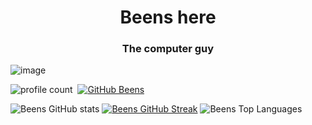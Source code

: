 <h1 align="center">Beens here</h1>
<h3 align="center">The computer guy</h3>

![image](https://user-images.githubusercontent.com/61057666/169029838-74df663d-2e62-4d77-bdff-b43f7d63f00f.png)

![profile count](https://komarev.com/ghpvc/?username=Abinesh-Mathivanan&color=red)&nbsp;
[![GitHub Beens](https://img.shields.io/github/followers/Abinesh-Mathivanan?label=follow&style=social)](https://github.com/Abinesh-Mathivanan)&nbsp;


![Beens GitHub stats](https://github-readme-stats.vercel.app/api?username=Abinesh-Mathivanan&theme=dark&show_icons=true)
[![Beens GitHub Streak](https://streak-stats.demolab.com/?user=Abinesh-Mathivanan&theme=dark)](https://git.io/streak-stats)
![Beens Top Languages](https://github-readme-stats.vercel.app/api/top-langs/?username=Abinesh-Mathivanan&layout=compact&theme=dark&hide=css,html,makefile)




